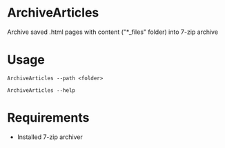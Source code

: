 # ArchiveArticles

Archive saved .html pages with content ("*_files" folder) into 7-zip archive

# Usage

`ArchiveArticles --path <folder>`

`ArchiveArticles --help`

# Requirements

- Installed 7-zip archiver
